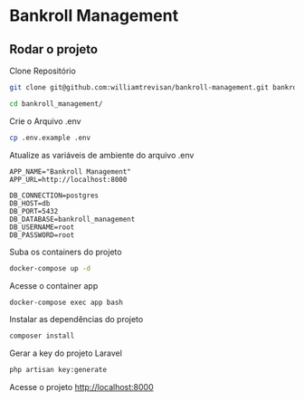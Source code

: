 # Bankroll Management

## Rodar o projeto

Clone Repositório
```sh
git clone git@github.com:williamtrevisan/bankroll-management.git bankroll_management
```

```sh
cd bankroll_management/
```

Crie o Arquivo .env
```sh
cp .env.example .env
```

Atualize as variáveis de ambiente do arquivo .env
```dosini
APP_NAME="Bankroll Management"
APP_URL=http://localhost:8000

DB_CONNECTION=postgres
DB_HOST=db
DB_PORT=5432
DB_DATABASE=bankroll_management
DB_USERNAME=root
DB_PASSWORD=root
```

Suba os containers do projeto
```sh
docker-compose up -d
```

Acesse o container app
```sh
docker-compose exec app bash
```

Instalar as dependências do projeto
```sh
composer install
```

Gerar a key do projeto Laravel
```sh
php artisan key:generate
```

Acesse o projeto
[http://localhost:8000](http://localhost:8000)
